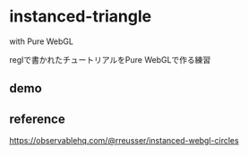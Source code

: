 # instanced-triangle

with Pure WebGL

reglで書かれたチュートリアルをPure WebGLで作る練習
## demo

## reference
https://observablehq.com/@rreusser/instanced-webgl-circles

